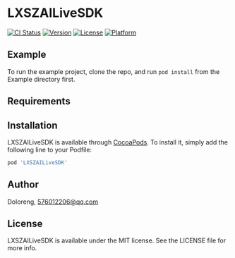 # LXSZAILiveSDK

[![CI Status](https://img.shields.io/travis/Doloreng/LXSZAILiveSDK.svg?style=flat)](https://travis-ci.org/Doloreng/LXSZAILiveSDK)
[![Version](https://img.shields.io/cocoapods/v/LXSZAILiveSDK.svg?style=flat)](https://cocoapods.org/pods/LXSZAILiveSDK)
[![License](https://img.shields.io/cocoapods/l/LXSZAILiveSDK.svg?style=flat)](https://cocoapods.org/pods/LXSZAILiveSDK)
[![Platform](https://img.shields.io/cocoapods/p/LXSZAILiveSDK.svg?style=flat)](https://cocoapods.org/pods/LXSZAILiveSDK)

## Example

To run the example project, clone the repo, and run `pod install` from the Example directory first.

## Requirements

## Installation

LXSZAILiveSDK is available through [CocoaPods](https://cocoapods.org). To install
it, simply add the following line to your Podfile:

```ruby
pod 'LXSZAILiveSDK'
```

## Author

Doloreng, 576012206@qq.com

## License

LXSZAILiveSDK is available under the MIT license. See the LICENSE file for more info.

